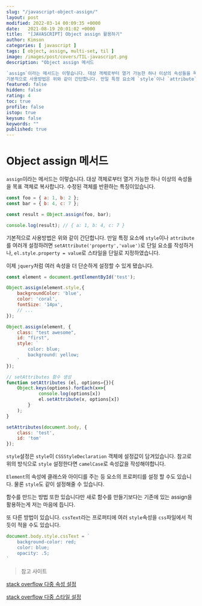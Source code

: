 ```yaml
---
slug: "/javascript-object-assign/"
layout: post
modified: 2022-03-14 00:09:35 +0000
date:   2021-08-19 20:01:02 +0000
title:  "[JAVASCRIPT] Object assign 활용하기"
author: Kimson
categories: [ javascript ]
tags: [ object, assign, multi-set, til ]
image: /images/post/covers/TIL-javascript.png
description: "Object assign 메서드

`assign`이라는 메서드는 이렇습니다. 대상 객체로부터 열거 가능한 하나 이상의 속성들을 목표 객체로 복사합니다. 수정된 객체를 반환하는 특징이있습니다.
기본적으로 사용방법은 위와 같이 간단합니다. 만일 특정 요소에 `style`이나 `attribute`를 여러개 설정하려면 `setAttribute('property','value')`로 단일 요소를 작성하거나, `el.style.property = value`로 스타일을 단일로 지정하였습니다."
featured: false
hidden: false
rating: 4
toc: true
profile: false
istop: true
keysum: false
keywords: ""
published: true
---
```


# Object assign 메서드

`assign`이라는 메서드는 이렇습니다. 대상 객체로부터 열거 가능한 하나 이상의 속성들을 목표 객체로 복사합니다. 수정된 객체를 반환하는 특징이있습니다.

```javascript
const foo = { a: 1, b: 2 };
const bar = { b: 4, c: 7 };

const result = Object.assign(foo, bar);

console.log(result); // { a: 1, b: 4, c: 7 }
```

기본적으로 사용방법은 위와 같이 간단합니다. 만일 특정 요소에 `style`이나 `attribute`를 여러개 설정하려면 `setAttribute('property','value')`로 단일 요소를 작성하거나, `el.style.property = value`로 스타일을 단일로 지정하였습니다.

이제 `jquery`처럼 여러 속성을 더 단순하게 설정할 수 있게 됐습니다. 

```javascript
const element = document.getElementById('test');

Object.assign(element.style,{
    backgroundColor: 'blue',
    color: 'coral',
    fontSize: '14px',
    // ...
});

Object.assign(element, {
    class: "test awesome",
    id: "first",
    style: `
        color: blue;
        background: yellow;
    `
});

// setAttributes 함수 생성
function setAttributes (el, options={}){
    Object.keys(options).forEach(x=>{
            console.log(options[x])
            el.setAttribute(x, options[x])
        }
    );
}

setAttributes(document.body, {
    class: 'test',
    id: 'tom'
});
```

`style`설정은 `style`이 `CSSStyleDeclaration` 객체에 설정값이 담겨있습니다. 참고로 위의 방식으로 `style` 설정한다면 `camelCase`로 속성값을 작성해야합니다.

`Element`의 속성에 클래스와 아이디를 주는 등 요소의 프로퍼티를 설정 할 수도 있습니다. 물론 `style`도 같이 설정해줄 수 있습니다.

함수를 만드는 방법 또한 있습니다만 새로 함수를 만들기보다는 기존에 있는 assign을 활용하는게 저는 마음에 듭니다.

또 다른 방법이 있습니다. `cssText`라는 프로퍼티에 여러 `style`속성을 `css`파일에서 적듯이 적을 수도 있습니다.

```javascript
document.body.style.cssText = `
    background-color: red;
    color: blue;
    opacity: .5;
`
```

> 참고 사이트

[stack overflow 다중 속성 설정](https://stackoverflow.com/questions/12274748/setting-multiple-attributes-for-an-element-at-once-with-javascript)

[stack overflow 다중 스타일 설정](https://stackoverflow.com/questions/3968593/how-can-i-set-multiple-css-styles-in-javascript)